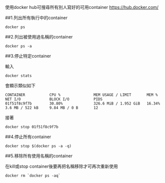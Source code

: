 使用docker hub可搜尋所有別人寫好的可用container
https://hub.docker.com/


##1.列出所有執行中的container

```
docker ps
```

##2.列出被使用過名稱的container

```
docker ps -a
```


##3.停止特定container

輸入
```
docker stats
```

會顯示類似如下
```
CONTAINER           CPU %               MEM USAGE / LIMIT       MEM %               NET I/O             BLOCK I/O           PIDS
01f51f8c9f7b        30.80%              326.6 MiB / 1.952 GiB   16.34%              3.6 MB / 522 kB     9.84 MB / 0 B       12

```

接著

```
docker stop 01f51f8c9f7b
```

##4.停止所有container

```
docker stop $(docker ps -a -q)
```

##5.移除所有使用名稱的container

在kill或stop container後要再把名稱移除才可再次重新使用

```
docker rm `docker ps -aq`
```